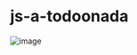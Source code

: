 # js-a-todoonada
![image](https://user-images.githubusercontent.com/85263292/158106580-8d54db55-30ac-4304-bd18-125f78983861.png)


